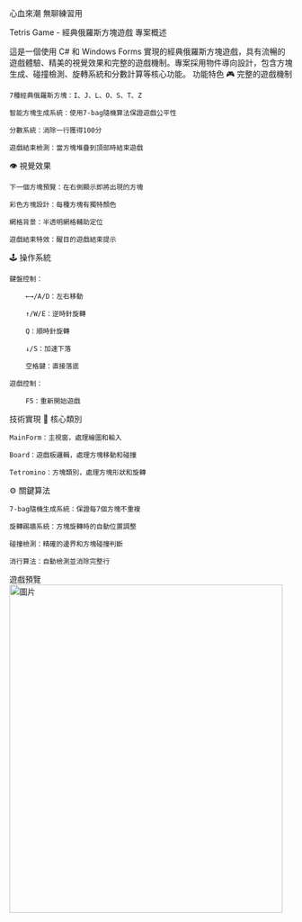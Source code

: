 心血來潮 無聊練習用

Tetris Game - 經典俄羅斯方塊遊戲
專案概述

這是一個使用 C# 和 Windows Forms 實現的經典俄羅斯方塊遊戲，具有流暢的遊戲體驗、精美的視覺效果和完整的遊戲機制。專案採用物件導向設計，包含方塊生成、碰撞檢測、旋轉系統和分數計算等核心功能。
功能特色
🎮 完整的遊戲機制

    7種經典俄羅斯方塊：I、J、L、O、S、T、Z

    智能方塊生成系統：使用7-bag隨機算法保證遊戲公平性

    分數系統：消除一行獲得100分

    遊戲結束檢測：當方塊堆疊到頂部時結束遊戲

👁️ 視覺效果

    下一個方塊預覽：在右側顯示即將出現的方塊

    彩色方塊設計：每種方塊有獨特顏色

    網格背景：半透明網格輔助定位

    遊戲結束特效：醒目的遊戲結束提示

🕹️ 操作系統

    鍵盤控制：

        ←→/A/D：左右移動

        ↑/W/E：逆時針旋轉

        Q：順時針旋轉

        ↓/S：加速下落

        空格鍵：直接落底

    遊戲控制：

        F5：重新開始遊戲

技術實現
🧩 核心類別

    MainForm：主視窗，處理繪圖和輸入

    Board：遊戲板邏輯，處理方塊移動和碰撞

    Tetromino：方塊類別，處理方塊形狀和旋轉

⚙️ 關鍵算法

    7-bag隨機生成系統：保證每7個方塊不重複

    旋轉踢牆系統：方塊旋轉時的自動位置調整

    碰撞檢測：精確的邊界和方塊碰撞判斷

    消行算法：自動檢測並消除完整行

遊戲預覽
<img width="486" height="583" alt="圖片" src="https://github.com/user-attachments/assets/ac6a6aa1-7541-4367-b725-c2ccc4342ee2" />
